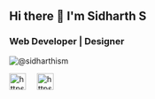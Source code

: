 <h2 align="left"> Hi there 👋 I'm Sidharth S
<h3 align="left">Web Developer | Designer </h3>

<p align="left">
<img src="https://github-readme-stats.vercel.app/api?username=sidharthism&show_icons=true" alt="@sidharthism"/>
</p>

<p align="left">
<a href="https://dev.to/sidharthism" target="blank" margin:0 16px;><img align="center" src="https://cdn.jsdelivr.net/npm/simple-icons@3.0.1/icons/dev-dot-to.svg" alt="https://dev.to/sidharthism" height="30" width="30"/></a>
<a href="https://twitter.com/sidharthism" target="blank" style="margin:0 16px;"><img align="center" src="https://cdn.jsdelivr.net/npm/simple-icons@3.0.1/icons/twitter.svg" alt="https://twitter.com/sidharthism" height="30" width="30"/></a>
</p>
